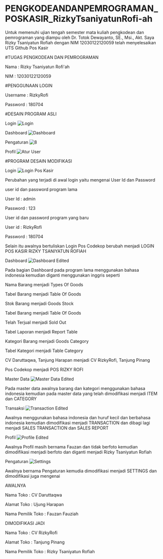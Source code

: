 # PENGKODEANDANPEMROGRAMAN_POSKASIR_RizkyTsaniyatunRofi-ah
Untuk memenuhi ujian tengah semester mata kuliah pengkodean dan pemrograman yang diampu oleh Dr. Totok Dewayanto, SE., Msi., Akt. Saya Rizky Tsaniyatun Rofiah dengan NIM 12030122120059 telah menyelesaikan UTS Github Pos Kasir

#TUGAS PENGKODEAN DAN PEMROGRAMAN

Nama : Rizky Tsaniyatun Rofi'ah

NIM : 12030122120059


#PENGGUNAAN LOGIN

Username : RizkyRofi

Password : 180704

#DESAIN PROGRAM ASLI 

Login 
![Login](https://github.com/RizkyTsaniyatunRofiah/PENGKODEANDANPEMROGRAMAN_POSKASIR_RizkyTsaniyatunRofi-ah/assets/166540615/e8476ead-9aeb-4971-b1d0-43cd765e9c7d)


Dashboard
![Dashboard](https://github.com/RizkyTsaniyatunRofiah/PENGKODEANDANPEMROGRAMAN_POSKASIR_RizkyTsaniyatunRofi-ah/assets/166540615/7667cfc6-9386-4a3f-a49c-6718816adb1b)


Pengaturan
![8](https://github.com/RizkyTsaniyatunRofiah/PENGKODEANDANPEMROGRAMAN_POSKASIR_RizkyTsaniyatunRofi-ah/assets/166540615/0b035fa6-20f6-4e6e-ba1a-086d511e79bb)

Profil
![Atur User](https://github.com/RizkyTsaniyatunRofiah/PENGKODEANDANPEMROGRAMAN_POSKASIR_RizkyTsaniyatunRofi-ah/assets/166540615/2af8516c-5d76-4119-8e4d-b7bd4c824fe4)



#PROGRAM DESAIN MODIFIKASI 

Login 
![Login Pos Kasir ](https://github.com/RizkyTsaniyatunRofiah/PENGKODEANDANPEMROGRAMAN_POSKASIR_RizkyTsaniyatunRofi-ah/assets/166540615/f4544965-633e-49a2-9e04-3a747db15826)

Perubahan yang terjadi di awal login yaitu mengenai User Id dan Password 

user id dan password program lama 

User Id : admin

Password : 123


User id dan password program yang baru 

User id : RizkyRofi 

Password : 180704 

Selain itu awalnya bertuliskan Login Pos Codekop berubah menjadi LOGIN POS KASIR RIZKY TSANIYATUN ROFIAH


Dashboard
![Dashboard Edited](https://github.com/RizkyTsaniyatunRofiah/PENGKODEANDANPEMROGRAMAN_POSKASIR_RizkyTsaniyatunRofi-ah/assets/166540615/b8573828-48ae-4aae-aed9-83d36cd24e22)

Pada bagian Dashboard pada program lama menggunakan bahasa indonesia kemudian diganti menggunakan  inggris seperti

Nama Barang menjadi Types Of Goods 

Tabel Barang menjadi Table Of Goods 

Stok Barang menjadi Goods Stock 

Tabel Barang menjadi Table Of Goods 

Telah Terjual menjadi Sold Out

Tabel Laporan menjadi Report Table 

Kategori Barang menjadi Goods Category 

Tabel Kategori menjadi Table Category 

CV Daruttaqwa, Tanjung Harapan menjadi CV RizkyRofi, Tanjung Pinang 

Pos Codekop menjadi POS RIZKY ROFI 


Master Data 
![Master Data Edited](https://github.com/RizkyTsaniyatunRofiah/PENGKODEANDANPEMROGRAMAN_POSKASIR_RizkyTsaniyatunRofi-ah/assets/166540615/4015a700-750c-478b-b1e8-c68ea79cd57f)


Pada master data awalnya barang dan kategori menggunakan bahasa indonesia kemudian pada master data yang telah dimodifikasi menjadi ITEM dan CATEGORY 


Transaksi
![Transaction Edited](https://github.com/RizkyTsaniyatunRofiah/PENGKODEANDANPEMROGRAMAN_POSKASIR_RizkyTsaniyatunRofi-ah/assets/166540615/9084c7a6-98d2-48a0-a56b-6d1a4ff46dce)

Awalnya menggunakan bahasa indonesia dan huruf kecil dan berbahasa indonesia kemudian dimodifikasi menjadi TRANSACTION dan dibagi lagi menjadi SALES TRANSACTION dan SALES REPORT 


Profil
![Profile Edited ](https://github.com/RizkyTsaniyatunRofiah/PENGKODEANDANPEMROGRAMAN_POSKASIR_RizkyTsaniyatunRofi-ah/assets/166540615/c45b00a3-e49f-46c0-b2a0-3da8bc9b7875)

Awalnya Profil masih bernama Fauzan dan tidak berfoto kemudian dimodifikasi menjadi berfoto dan diganti menjadi Rizky Tsaniyatun Rofiah 


Pengaturan 
![Settings](https://github.com/RizkyTsaniyatunRofiah/PENGKODEANDANPEMROGRAMAN_POSKASIR_RizkyTsaniyatunRofi-ah/assets/166540615/54b21787-930e-41a2-bed7-dddfb77adda0)

Awalnya bernama Pengaturan kemudia dimodifikasi menjadi SETTINGS dan dimodifikasi juga mengenai 

AWALNYA 

Nama Toko : CV Daruttaqwa

Alamat Toko : Ujung Harapan 

Nama Pemilik Toko : Fauzan Fauziah 


DIMODIFIKASI JADI 

Nama Toko : CV RizkyRofi

Alamat Toko : Tanjung Pinang  

Nama Pemilik Toko : Rizky Tsaniyatun Rofiah





